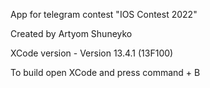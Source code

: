 App for telegram contest "IOS Contest 2022"

Created by Artyom Shuneyko

XCode version - Version 13.4.1 (13F100)

To build open XCode and press command + B

